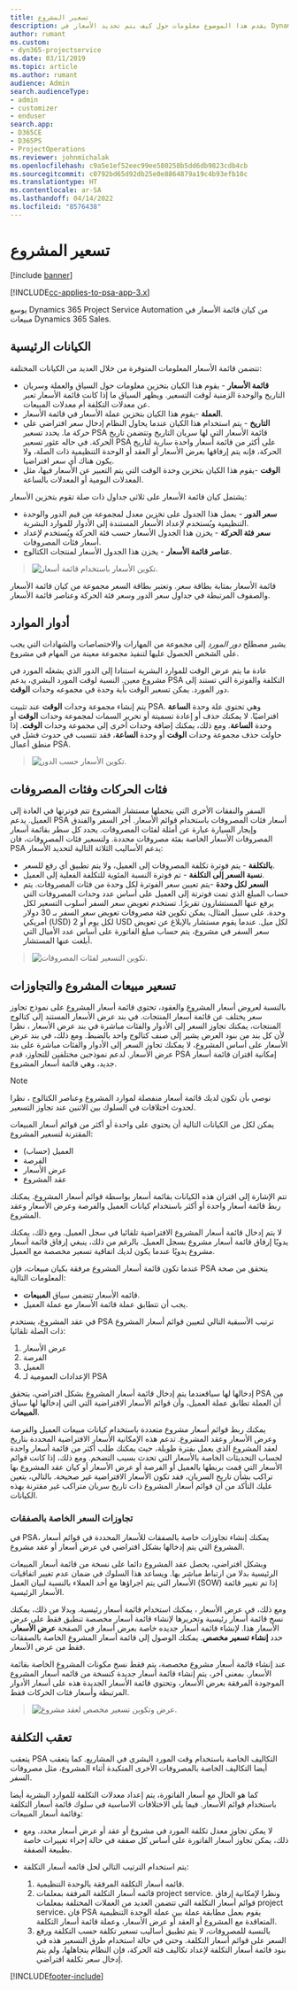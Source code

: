 ```yaml
---
title: تسعير المشروع
description: يقدم هذا الموضوع معلومات حول كيف يتم تحديد الأسعار في Dynamics 365 Project Service Automation.
author: rumant
ms.custom:
- dyn365-projectservice
ms.date: 03/11/2019
ms.topic: article
ms.author: rumant
audience: Admin
search.audienceType:
- admin
- customizer
- enduser
search.app:
- D365CE
- D365PS
- ProjectOperations
ms.reviewer: johnmichalak
ms.openlocfilehash: c9a5e1ef52eec99ee580258b5dd6db9823cdb4cb
ms.sourcegitcommit: c0792bd65d92db25e0e8864879a19c4b93efb10c
ms.translationtype: HT
ms.contentlocale: ar-SA
ms.lasthandoff: 04/14/2022
ms.locfileid: "8576438"
---
```

# <a name="project-pricing"></a>تسعير المشروع 

[!include [banner](../includes/psa-now-project-operations.md)]

[!INCLUDE[cc-applies-to-psa-app-3.x](../includes/cc-applies-to-psa-app-3x.md)]

يوسع Dynamics 365 Project Service Automation من كيان قائمة الأسعار في مبيعات Dynamics 365 Sales. 

## <a name="key-entities"></a>الكيانات الرئيسية

تتضمن قائمة الأسعار المعلومات المتوفرة من خلال العديد من الكيانات المختلفة:

- **قائمة الأسعار** - يقوم هذا الكيان بتخزين معلومات حول السياق والعملة وسريان التاريخ والوحدة الزمنية لوقت التسعير. ويظهر السياق ما إذا كانت قائمة الأسعار تعبر عن معدلات التكلفة أم معدلات المبيعات. 
- **العملة** -يقوم هذا الكيان بتخزين عملة الأسعار في قائمة الأسعار. 
- **التاريخ** - يتم استخدام هذا الكيان عندما يحاول النظام إدخال سعر افتراضي على حركة ما. يحدد تسعير PSA قائمة الأسعار التي لها سريان التاريخ وتتضمن تاريخ الحركة. في حاله عثور تسعير PSA على أكثر من قائمة أسعار واحدة سارية لتاريخ الحركة، فإنه يتم إرفاقها بعرض الأسعار أو العقد أو الوحدة التنظيمية ذات الصلة، ولا يكون هناك أي سعر افتراضيا. 
- **الوقت** -يقوم هذا الكيان بتخزين وحدة الوقت التي يتم التعبير عن الأسعار فيها، مثل المعدلات اليومية أو المعدلات بالساعة. 

يشتمل كيان قائمة الأسعار على ثلاثى جداول ذات صلة تقوم بتخزين الأسعار:

  - **سعر الدور** - يعمل هذا الجدول على تخزين معدل لمجموعة من قيم الدور والوحدة التنظيمية ويُستخدم لإعداد الأسعار المستندة إلى الأدوار للموارد البشرية.
  - **سعر فئة الحركة** - يخزن هذا الجدول الأسعار حسب فئة الحركة ويُستخدم لإعداد أسعار فئات المصروفات.
  - **عناصر قائمة الأسعار** - يخزن هذا الجدول الأسعار لمنتجات الكتالوج.

> ![تكوين الأسعار باستخدام قائمة أسعار.](media/basic-guide-12.png)
 
قائمة الأسعار بمثابة بطاقة سعر. وتعتبر بطاقة السعر مجموعة من كيان قائمة الأسعار والصفوف المرتبطة في جداول سعر الدور وسعر فئة الحركة وعناصر قائمة الأسعار.

## <a name="resource-roles"></a>أدوار الموارد

يشير مصطلح *دور المورد* إلى مجموعة من المهارات والاختصاصات والشهادات التي يجب على الشخص الحصول عليها لتنفيذ مجموعة معينة من المهام في مشروع.

عادة ما يتم عرض الوقت للموارد البشرية استنادا إلى الدور الذي يشغله المورد في مشروع معين. النسبة لوقت المورد البشري، يدعم PSA التكلفة والفوترة التي تستند إلى دور المورد. يمكن تسعير الوقت بأية وحدة في مجموعه وحدات **الوقت**.

يتم إنشاء مجموعة وحدات **الوقت** عند تثبيت PSA. وهي تحتوي علة وحدة **الساعة** افتراضيًا. لا يمكنك حذف أو إعادة تسميتة أو تحرير السمات لمجموعة وحدات **الوقت** أو وحدة **الساعة**. ومع ذلك، يمكنك إضافة وحدات أخرى إلى مجموعة وحدات **الوقت**. إذا حاولت حذف مجموعة وحدات **الوقت** أو وحدة **الساعة**، فقد تتسبب في حدوث فشل في منطق أعمال PSA.

> ![تكوين الأسعار حسب الدور.](media/basic-guide-13.png)
 
## <a name="transaction-categories-and-expense-categories"></a>فئات الحركات وفئات المصروفات

السفر والنفقات الأخرى التي يتحملها مستشار المشروع تتم فوترتها في العادة إلى العميل. يدعم PSA أسعار فئات المصروفات باستخدام قوائم الأسعار. أجر السفر والفندق وإيجار السيارة عبارة عن أمثلة لفئات المصروفات. يحدد كل سطر بقائمة أسعار المصروفات الأسعار الخاصة بفئة مصروفات محددة. ولتسعير فئات المصروفات، فان PSA يدعم الأساليب الثلاثة التالية لتحديد الأسعار:

- **بالتكلفة** - يتم فوترة تكلفة المصروفات إلى العميل، ولا يتم تطبيق أي رفع للسعر.
- **نسبة السعر إلى التكلفة** - تم فوترة النسبة المئوية للتكلفة الفعلية إلى العميل. 
- **السعر لكل وحدة** -يتم تعيين سعر الفوترة لكل وحدة من فئات المصروفات. يتم حساب المبلغ الذي تمت فوترتة إلى العميل على أساس عدد وحدات المصروفات التي يرفع عنها المستشارون تقريرًا. تستخدم تعويض سعر السفر أسلوب التسعير لكل وحدة. على سبيل المثال، يمكن تكوين فئة مصروفات تعويض سعر السفر بـ 30 دولار أمريكي (USD) لكل يوم أو 2 USD لكل ميل. عندما يقوم مستشار بالإبلاغ عن تعويض سعر السفر في مشروع، يتم حساب مبلغ الفاتورة على أساس عدد الأميال التي أبلغت عنها المستشار.

> ![تكوين التسعير لفئات المصروفات.](media/basic-guide-14.png)
 
## <a name="project-sales-pricing-and-overrides"></a>تسعير مبيعات المشروع والتجاوزات

بالنسبة لعروض أسعار المشروع والعقود، تحتوي قائمة أسعار المشروع على نموذج تجاوز سعر يختلف عن قائمة أسعار المنتجات. في بند عرض الأسعار المستند إلى كتالوج المنتجات، يمكنك تجاوز السعر إلى الأدوار والفئات مباشرة في بند عرض الأسعار ، نظرا لأن كل بند من بنود العرض يشير إلى صنف كتالوج واحد بالضبط. ومع ذلك، في بند عرض الأسعار على أساس المشروع، لا يمكنك تجاوز السعر إلى الأدوار والفئات مباشرة على بند عرض الأسعار. لدعم نموذجين مختلفين للتجاوز، قدم PSA إمكانية اقتران قائمة أسعار جديد، وهي قائمة أسعار المشروع.

> [!NOTE]
> نوصي بأن تكون لديك قائمة أسعار منفصلة لموارد المشروع وعناصر الكتالوج ، نظرا لحدوث اختلافات في السلوك بين الاثنين عند تجاوز التسعير.

يمكن لكل من الكيانات التالية أن يحتوي على واحدة أو أكثر من قوائم أسعار المبيعات المقترنة لتسعير المشروع:

- العميل (حساب) 
- الفرصة 
- عرض الأسعار 
- عقد المشروع

تتم الإشارة إلى اقتران هذه الكيانات بقائمة أسعار بواسطة قوائم أسعار المشروع. يمكنك ربط قائمة أسعار واحدة أو أكثر باستخدام كيانات العميل والفرصة وعرض الأسعار وعقد المشروع.

لا يتم إدخال قائمة أسعار المشروع الافتراضية تلقائيا في سجل العميل. ومع ذلك، يمكنك يدويًا إرفاق قائمة أسعار مشروع بسجل العميل. بالرغم من ذلك، ينبغي إرفاق قائمة أسعار مشروع يدويًا عندما يكون لديك اتفاقية تسعير مخصصة مع العميل. 

عندما تكون قائمة أسعار المشروع مرفقة بكيان مبيعات، فإن PSA يتحقق من صحة المعلومات التالية:

- قائمه الأسعار تتضمن سياق **المبيعات**. 
- يجب أن تتطابق عملة قائمة الأسعار مع عملة العميل. 

في عقد المشروع، يستخدم PSA ترتيب الأسبقية التالي لتعيين قوائم أسعار المشروع ذات الصلة تلقائيا:

1. عرض الأسعار
2. الفرصة
3. العميل 
4. الإعدادات العمومية لـ PSA

إدخالها لها سياقعندما يتم إدخال قائمة أسعار المشروع بشكل افتراضي، يتحقق PSA من أن العملة تطابق عملة العميل، وأن قوائم الأسعار الافتراضية التي التي إدخالها لها سياق **المبيعات**.

يمكنك ربط قوائم أسعار مشروع متعددة باستخدام كيانات مبيعات العميل والفرصة وعرض الأسعار وعقد المشروع. تدعم هذه الإمكانية الأسعار الافتراضية المحددة بتاريخ لعقد المشروع الذي يعمل بفترة طويلة، حيث يمكنك طلب أكثر من قائمة أسعار واحدة لحساب التحديثات الخاصة بالأسعار التي تحدث بسبب التضخم. ومع ذلك، إذا كانت قوائم الأسعار التي قمت بربطها بالعميل أو الفرصة أو عرض الأسعار أو كيان عقد المشروع بها تراكب بشأن تاريخ السريان، فقد تكون الأسعار الافتراضية غير صحيحة. بالتالي، يتعين عليك التأكد من أن قوائم أسعار المشروع ذات تاريخ سريان متراكب غير مقترنة بهذه الكيانات.

### <a name="deal-specific-price-overrides"></a>تجاوزات السعر الخاصة بالصفقات

في PSA، يمكنك إنشاء تجاوزات خاصة بالصفقات للأسعار المحددة في قوائم أسعار المشروع التي يتم إدخالها بشكل افتراضي في عرض أسعار أو عقد مشروع.

وبشكل افتراضي، يحصل عقد المشروع دائما على نسخة من قائمة أسعار المبيعات الرئيسية بدلا من ارتباط مباشر بها. ويساعد هذا السلوك في ضمان عدم تغيير اتفاقيات الأسعار التي يتم اجراؤها مع أحد العملاء بالنسبة لبيان العمل (SOW) إذا تم تغيير قائمة الأسعار الرئيسية.

ومع ذلك، في عرض الأسعار ، يمكنك استخدام قائمة أسعار رئيسية. وبدلا من ذلك، يمكنك نسخ قائمة أسعار رئيسية وتحريرها لإنشاء قائمة أسعار مخصصة تنطبق فقط على عرض الأسعار هذا. لإنشاء قائمة أسعار جديده خاصة بعرض أسعار في الصفحة **عرض الأسعار**، حدد **إنشاء تسعير مخصص**. يمكنك الوصول إلى قائمة أسعار المشروع الخاصة بالصفقات فقط من عرض الأسعار. 

عند إنشاء قائمة أسعار مشروع مخصصة، يتم فقط نسخ مكونات المشروع الخاصة بقائمة الأسعار. بمعنى آخر، يتم إنشاء قائمة أسعار جديدة كنسخة من قائمه أسعار المشروع الموجودة المرفقة بعرض الأسعار، وتحتوي قائمة الأسعار الجديدة هذه على أسعار الأدوار المرتبطة وأسعار فئات الحركات فقط.

> ![عرض وتكوين تسعير مخصص لعقد مشروع.](media/basic-guide-15.png)
  
## <a name="tracking-costs"></a>تعقب التكلفة

يتعقب PSA التكاليف الخاصة باستخدام وقت المورد البشري في المشاريع. كما يتعقب أيضا التكاليف الخاصة بالمصروفات الأخرى المتكبدة أثناء المشروع، مثل مصروفات السفر.

كما هو الحال مع أسعار الفاتورة، يتم إعداد معدلات التكلفة للموارد البشرية أيضا باستخدام قوائم الأسعار. فيما يلي الاختلافات الاساسية في سلوك قائمة أسعار التكلفة وقائمة أسعار المبيعات:

- لا يمكن تجاوز معدل تكلفة المورد في مشروع أو عقد أو عرض أسعار محدد. ومع ذلك، يمكن تجاوز أسعار الفاتورة على أساس كل صفقة في حالة إجراء تغييرات خاصة بطبيعة الصفقة. 

- يتم استخدام الترتيب التالي لحل قائمه أسعار التكلفة:

    1. قائمه أسعار التكلفة المرفقة بالوحدة التنظيمية.
    2. قائمه أسعار التكلفة المرفقة بمعلمات project service. ونظرا لإمكانية إرفاق قوائم أسعار التكلفة التي تتضمن العديد من العملات المختلفة بمعلمات project service، فان PSA يقوم بعمل مطابقة عملة بين عملة الوحدة التنظيمية المتعاقدة مع المشروع أو العقد أو عرض الأسعار، وعملة قائمة أسعار التكلفة.
    3. بالنسبة للمصروفات، لا يتم تطبيق أساليب تسعير تكلفة حسب التكلفة ورفع السعر على قوائم أسعار التكلفة. وحتى في حالة استخدام طرق التسعير هذه في بنود قائمة أسعار التكلفة لإعداد تكاليف فئة الحركة، فإن النظام يتجاهلها، ولم يتم إدخال سعر تكلفة افتراضي.


[!INCLUDE[footer-include](../includes/footer-banner.md)]

